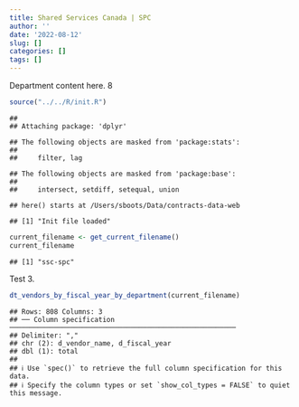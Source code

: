 ```yaml
---
title: Shared Services Canada | SPC
author: ''
date: '2022-08-12'
slug: []
categories: []
tags: []
---
```


<script src="/rmarkdown-libs/htmlwidgets/htmlwidgets.js"></script>
<link href="/rmarkdown-libs/datatables-css/datatables-crosstalk.css" rel="stylesheet" />
<script src="/rmarkdown-libs/datatables-binding/datatables.js"></script>
<script src="/rmarkdown-libs/jquery/jquery-3.6.0.min.js"></script>
<link href="/rmarkdown-libs/dt-core/css/jquery.dataTables.min.css" rel="stylesheet" />
<link href="/rmarkdown-libs/dt-core/css/jquery.dataTables.extra.css" rel="stylesheet" />
<script src="/rmarkdown-libs/dt-core/js/jquery.dataTables.min.js"></script>
<link href="/rmarkdown-libs/crosstalk/css/crosstalk.min.css" rel="stylesheet" />
<script src="/rmarkdown-libs/crosstalk/js/crosstalk.min.js"></script>

Department content here. 8

``` r
source("../../R/init.R")
```

    ## 
    ## Attaching package: 'dplyr'

    ## The following objects are masked from 'package:stats':
    ## 
    ##     filter, lag

    ## The following objects are masked from 'package:base':
    ## 
    ##     intersect, setdiff, setequal, union

    ## here() starts at /Users/sboots/Data/contracts-data-web

    ## [1] "Init file loaded"

``` r
current_filename <- get_current_filename()
current_filename
```

    ## [1] "ssc-spc"

Test 3.

``` r
dt_vendors_by_fiscal_year_by_department(current_filename)
```

    ## Rows: 808 Columns: 3
    ## ── Column specification ────────────────────────────────────────────────────────
    ## Delimiter: ","
    ## chr (2): d_vendor_name, d_fiscal_year
    ## dbl (1): total
    ## 
    ## ℹ Use `spec()` to retrieve the full column specification for this data.
    ## ℹ Specify the column types or set `show_col_types = FALSE` to quiet this message.

<div id="htmlwidget-1" style="width:100%;height:auto;" class="datatables html-widget"></div>
<script type="application/json" data-for="htmlwidget-1">{"x":{"filter":"none","vertical":false,"data":[["1019837 ONTARIO","2KEYS","3D DATACOMM","4PLAN CONSULTING","529040 ONTARIO AND 880382","ACCENTURE","ACCESS 2 NETWORKS","ADGA GROUP","ADOBE","ADRM TECHNOLOGY CONSULTING","ADVANCED BUSINESS INTERIORS","ADVANCED CHIPPEWA TECHNOLOGIES","ALTIS HUMAN RESOURCES","AMAZON","ANIXTER CANADA","APPLIED ELECTONICS","APPTION","ARI FINANCIAL SERVICES","ARTEMP PERSONNEL SERVICES","ASOKAN BUSINESS INTERIORS","ATLANTIC BUSINESS INTERIORS","ATTACHMATE","AVI SPL CANADA","B L ASSOCIATES","BDO CANADA","BELL AND HOWELL CANADA","BELL CANADA","BLACK MCDONALD","BLACKBERRY","BMC SOFTWARE CANADA","BP M GOVERNMENT IM IT CONSULTING","BRAGG COMMUNICATIONS","BROOKFIELD GLOBAL INTEGRATED SOLUTIONS","CACHE COMPUTER CONSULTING","CALIAN","CANADIAN CORPS OF COMMISSIONAIRES","CANON","CARAHSOFT TECHNOLOGY","CBCI TELECOM","CDW CANADA","CELLEBRITE","CGI","CHANNEL MANAGEMENT INTERNATIONAL","CHARRON HUMAN RESOURCES","CISTEL TECHNOLOGY","CITRIX","CLICK NETWORKS","CLOSEREACH","CNW GROUP","CO VEN","COFOMO","COMBAT NETWORKS","COMMVAULT SYSTEMS","COMPUCOM CANADA","COMPUTER ASSOCIATES CANADA","COMPUWARE OF CANADA","CONEXSYS","CORADIX TECHNOLOGY CONSULTING","COSSETTE COMMUNICATIONS","CSDC SYSTEMS","CYTELLIGENCE","DALHOUSIE UNIVERSITY","DALIAN ENTERPRISES","DECISIVE TECHNOLOGIES","DELL COMPUTER","DELOITTE AND TOUCHE","DILIGENS","DLS TECHNOLOGY","DNR CONSULTING GROUP","DONNA CONA","EAGLE PROFESSIONAL RESOURCES","ECLIPSYS SOLUTIONS","ECOLE DE LANGUES ABCE","ECOLE DE LANGUES LA CITE","EMCON SERVICES","EMPOWERED NETWORKS","ENTRUST","ENVIRONICS RESEARCH GROUP","ERNST YOUNG","ETICO","EXCEL HUMAN RESOURCES","FAST FORWARD FRENCH","FAST TRACK STAFFING","FCA CANADA","FMC PROFESSIONALS","FORD MOTOR COMPANY","FORRESTER RESEARCH","GARTNER","GENERAL MOTORS","GENESIS INTEGRATION","GLASSHOUSE SYSTEMS","GLOBAL KNOWLEDGE","GLOBAL UPHOLSTERY","GOSS GILROY","GRAND TOY","GRAYBRIDGE INTERNATIONAL CONSULTING","HAWORTH","HEWLETT PACKARD","HITACHI DATA SYSTEMS","HORIZANT","HUBSPOKE","HYPERTEC","I4C INFORMATION TECHNOLOGY","IBISKA TELECOM","IBM CANADA","ICEBERG NETWORKS","IFATHOM","INFO TECH RESEARCH GROUP","INLAND AUDIO VISUAL","INMARSAT SOLUTIONS","INSA","INTEGRA NETWORKS","INTERACTIVE AUDIO VISUAL","INTERNATIONAL SAFETY RESEARCH","IPSOS","IPSS","IRON MOUNTAIN","ITEX","KEYDATA ASSOCIATES","KONICA MINOLTA BUSINESS SOLUTIONS","KPMG","KYNDRYL CANADA","L3HARRIS","LANGUAGE RESEARCH DEVELOPMENT GROUP","LANNICK CONTRACT SOLUTIONS","LAURENTIAN TECHNOLOGIES","LE CORPS CANADIEN DES","LUMINA IT","MANPOWER SERVICES CANADA","MAPLESOFT CONSULTING","MAXSYS STAFFING AND CONSULTING","MCAFEE INTERNATIONAL","MDOS CONSULTING","MEDIA Q","MESSA COMPUTING","METOCEAN TELEMATICS","MICHAEL WAGER CONSULTING","MICRO FOCUS CANADA","MICROSOFT CANADA","MINDWIRE SYSTEMS","MISHKUMI TECHNOLOGIES","MNP","MODIS CANADA","MOORE CANADA","MTS ALLSTREAM","NATTIQ","NAV CANADA","NAVPOINT CONSULTING GROUP","NEWFOUND RECRUITING","NISHA TECHONOLOGIES","NISSAN CANADA","NITAM SOLUTIONS","NORTAC DEFENCE","NORTHWESTEL","NOVA NETWORKS","ONX ENTERPRISE SOLUTIONS","OPENFRAME TECHNOLOGIES","OPENTEXT","OPROMA","OPTIV CANADA FEDERAL","ORACLE CANADA","ORANGUTECH","PHASELOCK SYSTEMS INTERNATIONAL","PITNEY BOWES","PLEIAD CANADA","PORTAGE PERSONNEL","POSTMEDIA NETWORK","PRAGMATIC CONFERENCING","PRICEWATERHOUSE COOPERS","PRINTERS PLUS","PROLOGIC SYSTEMS","PROMAXIS","PROSCI CANADA","PROTAK CONSULTING GROUP","PURELOGIC","PURESPIRIT SOLUTIONS","QMR","QUANTUM MANAGEMENT SERVICES","QUINTET CONSULTING","R E GILMORE INVESTMENTS","R2I","RANDSTAD","RAYMOND CHABOT GRANT THORNTON","ROGERS","SALESFORCE CANADA","SAP","SAS INSTITUTE","SASKTEL","SCALAR DECISIONS","SECUREKEY TECHNOLOGIES","SENSUS COMMUNICATION SOLUTIONS","SHAW CABLE","SHI CANADA","SI SYSTEMS","SIERRA SYSTEMS GROUP","SIMEX DEFENCE","SIMPLEX GRINNELL","SOFTCHOICE","SRA STAFFING SOLUTIONS","STONEWORKS TECHNOLOGIES","SUBARU CANADA","SYNERSOLUTIONS TECHNOLOGIES","SYSTEMATIX SOLUTIONS","SYSTEMSCOPE","TECSIS","TEKNION","TEKSYSTEMS CANADA","TELECOM COMPUTER SERVICES","TELESAT","TELUS CANADA","TERAMACH TECHNOLOGIES","TES CONTRACT SERVICES","TESTFORCE SYSTEMS","THALES","THE AIM GROUP","THE IT BROKER","THE KTL GROUP","THE MATHWORKS","THE RIGHT DOOR CONSULTING","THOMAS SCHMIDT","TIREE","TOSHIBA CANADA","TOTEM OFFISOURCE","TOYOTA CANADA","TPG TECHNOLOGY CONSULTANTS","TRACK24 CANADA","TRANSPOLAR TECHNOLOGY","TRM TECHNOLOGIES","TUNDRA TECHNICAL SOLUTIONS","TURTLE ISLAND STAFFING","UNISOFT INTERNATIONAL","UNISYS CANADA","UNITED RENTALS OF CANADA","UNIVERSITY OF NEW BRUNSWICK","VALCOM CONSULTING","VERITAAQ TECHNOLOGY HOUSE","VERITAS TECHNOLOGIES","VMWARE","WESTBURY NATIONAL SHOW SYSTEMS","WOLTERS KLUWER","WORKDYNAMICS TECHNOLOGIES","XEROX","ZAYO CANADA","ZYCOM"],["$    187,716.31","$ 10,025,148.30","$     86,917.80",null,"$    192,476.19",null,"$  2,188,013.17","$  5,771,787.96","$  1,672,299.14","$  4,858,808.45","$    170,270.06","$  7,372,130.12","$    174,923.31",null,"$    174,050.37","$    186,332.92",null,"$        110.26","$          0.00","$     54,843.03",null,"$    264,715.13","$  1,616,921.14","$  1,500,286.03","$     13,438.91","$  1,904,138.04","$304,375,307.14",null,"$  4,638,623.70","$  3,356,602.09","$    262,675.51","$  2,234,837.59",null,null,"$    552,232.59","$  3,191,175.24","$    955,365.99","$  4,313,987.30","$  3,850,654.67","$  2,109,875.07","$    924,620.64","$  4,982,617.92","$    232,696.89",null,"$    375,723.24","$  3,676,498.56","$  8,778,082.83","$    159,652.74","$      4,368.07",null,"$  2,448,993.46","$  9,680,859.81","$  5,421,483.28","$ 17,417,512.62","$ 25,648,807.65","$  1,841,903.86","$  8,012,598.61","$    563,970.12","$     31,693.02","$     33,808.32","$  2,910,136.99",null,"$  1,028,150.35","$ 12,631,083.60","$ 13,657,648.86","$  1,025,412.19","$  1,300,709.97","$     67,610.92","$ 12,431,497.59","$  1,576,696.48",null,"$  9,758,505.51","$    166,977.51",null,"$     61,020.00","$  1,856,628.47","$  4,699,197.99","$     29,816.85","$     24,860.00","$  1,852,502.77","$    604,998.73","$    182,171.42","$     79,575.66","$    477,559.27","$    660,968.60",null,"$    106,145.54","$  3,202,300.54","$    296,930.57","$    301,682.40","$  1,311,504.89","$    596,104.37","$     28,722.76","$     14,690.00",null,null,null,"$ 16,184,058.48","$ 13,352,102.73","$     68,333.11","$     22,995.00","$     47,033.86",null,"$ 13,104,679.17","$262,086,933.97","$    199,697.64",null,"$     38,688.99",null,"$ 23,000,523.95","$ 12,941,402.96","$  1,198,714.17","$     34,708.16","$    207,812.52","$    148,241.88","$ 10,535,266.33","$    326,244.38","$ 25,676,661.08",null,"$     80,229.75",null,"$  1,189,623.32","$    148,036.41","$  1,852,304.64",null,"$     90,802.61","$    563,265.56","$    104,281.34","$     17,535.40","$ 18,961,641.16","$    806,796.83","$  5,581,358.08","$    338,582.45","$     28,250.00","$    392,754.98","$  4,839,608.70","$    630,042.11","$  8,068,408.92","$ 97,871,568.83","$    500,003.55","$      1,076.69","$    301,792.41","$  4,839,664.99","$    346,902.21","$  4,683,492.08",null,"$     26,291.33","$    381,135.84",null,"$  1,039,836.53","$    656,203.13",null,"$  4,194,194.97","$  4,205,428.47","$     30,437.75","$ 16,068,158.75",null,null,null,"$     52,468.98","$ 10,331,364.16","$    132,746.75","$     90,238.68","$     61,571.37","$     48,326.70","$    136,764.21","$     68,027.73","$  3,720,419.69","$ 12,465,958.19","$     15,497.75","$    119,735.16","$    139,212.71","$    150,502.44","$    806,654.84","$  1,617,447.98","$     72,269.65","$    207,799.47","$  2,216,102.62","$     33,561.00",null,null,"$    691,339.03","$    168,548.09","$ 70,484,144.75",null,"$    348,626.23","$  1,851,502.64","$  4,246,354.76","$    396,432.93","$  4,403,932.33","$     28,452.93","$    523,370.93","$    524,171.49","$  9,282,300.11","$    276,739.26","$     17,372.46","$    214,557.40","$  1,733,376.67","$     52,226.50","$ 17,310,685.56",null,null,null,null,null,null,"$ 16,917,561.62","$  9,080,687.54","$ 16,318,695.96","$ 96,326,049.56","$ 24,372,030.47","$ 16,347,784.33","$     11,409.13","$    281,563.06","$  1,649,774.74","$    641,386.25","$  1,015,610.33",null,"$    169,876.94",null,"$  1,084,556.60","$  1,310,214.78",null,"$      7,314.50","$ 11,807,083.68","$  2,807,582.38","$  7,378,124.27","$  3,674,673.21","$    184,909.97","$      3,717.93","$  1,243,824.76","$ 13,353,878.02",null,"$     74,212.87","$    319,905.06","$ 10,271,168.54","$  3,219,192.20","$ 20,016,340.26",null,"$     13,797.00","$     47,906.76","$  1,541,471.44","$ 32,020,604.78","$  1,423,749.94"],["$    206,480.07","$ 23,044,841.14","$    355,116.65","$      9,325.89","$      7,720.60","$     24,634.00","$  4,124,009.08","$ 13,469,600.77","$    749,190.01","$  6,515,079.46","$    548,802.19","$  8,432,736.30","$    346,398.36",null,"$     83,683.81","$    683,638.36",null,null,"$          0.00","$    348,496.91","$     12,920.25","$    457,353.41","$  1,312,576.90","$  1,500,286.03","$    854,691.60","$  1,962,773.07","$350,745,453.49",null,"$  2,805,409.13","$  7,394,756.31","$    629,921.75","$  2,234,837.59",null,"$     49,330.03","$  8,877,613.69","$  3,765,014.53","$  1,152,397.93","$  3,472,992.85","$  6,202,125.04","$  4,315,412.75","$    974,749.79","$  4,184,275.59","$    638,888.64",null,"$     97,051.49","$  3,631,518.71","$  6,910,280.37","$  1,060,622.32","$      6,931.93","$    921,015.01","$  4,273,825.45","$ 10,015,218.15","$  2,929,434.56","$ 16,846,587.28","$ 29,535,466.72","$  2,122,392.86","$  7,057,598.99","$  1,060,586.38","$     85,668.20","$     98,659.32","$  5,650,000.00",null,"$  1,024,995.31","$ 12,042,727.09","$  7,151,916.73","$    815,336.03","$  1,342,859.88","$    291,101.60","$  5,576,205.80","$  3,612,803.27",null,"$ 10,347,126.15","$    163,144.07",null,null,"$  4,498,636.88","$  5,719,818.91","$     83,945.90",null,"$  1,097,079.59","$    503,521.69","$    119,968.80","$     49,268.00","$    312,094.46",null,"$      4,379.78","$     71,592.10","$  3,297,563.30",null,"$    277,053.49","$  1,410,415.46","$  1,156,642.68",null,null,"$    301,688.93",null,null,"$ 10,003,896.09","$  3,214,140.27","$     35,019.49",null,"$  1,423,936.45","$     86,046.12","$ 24,090,548.03","$311,852,781.28","$  1,367,746.62",null,"$     56,701.42","$    452,681.74","$ 22,975,170.75","$ 14,386,886.94","$  1,101,343.33","$     25,561.26",null,null,"$ 11,551,663.32","$    215,905.36","$ 21,372,497.64","$  1,455,571.28","$      3,647.34","$  1,375,479.55","$  4,655,873.68",null,"$  2,024,269.81","$    174,777.20","$    932,771.33",null,"$     17,239.74",null,"$ 23,355,762.34","$      6,580.73","$  1,731,180.36","$  1,438,641.56",null,null,"$  4,825,009.55","$    556,659.09","$  8,275,829.82","$104,395,361.52","$    239,464.76","$    277,023.27","$    217,480.71","$  6,611,085.94","$    346,902.21","$  5,563,575.91","$     15,785.52","$     68,433.93","$  2,467,458.81",null,"$  6,656,304.59","$    703,508.93",null,"$  4,194,194.97","$  4,450,446.30","$      8,386.79","$  2,405,037.50",null,null,null,"$  2,091,428.75","$ 10,433,187.24",null,"$     31,262.93","$     47,500.51","$     20,556.22","$    135,446.98","$     79,329.46","$  3,720,419.69","$ 15,090,610.73","$     61,119.13",null,"$     16,592.67","$     75,073.81","$  4,778,050.27","$  5,688,969.64","$    648,516.57","$    132,937.48","$     48,865.61",null,null,null,"$    700,259.44","$    168,548.09","$ 51,189,456.92",null,"$    371,624.38","$  2,033,494.91","$  4,298,360.19","$    486,574.29","$  4,403,932.33","$    560,200.70","$  1,118,179.74","$    836,400.47","$  9,077,378.26","$    142,521.25",null,"$    296,186.21","$  1,740,850.27",null,"$  6,316,898.53",null,null,"$     60,345.56",null,"$     24,995.60","$    152,233.35","$ 32,803,204.58","$  3,395,541.70","$ 16,193,198.67","$ 96,061,452.71","$ 23,095,330.89","$  9,889,165.37","$    721,127.18","$    768,541.30","$  1,761,347.69","$    181,849.78","$  3,422,135.45","$     95,900.05","$    185,114.96","$    281,808.38","$  1,034,357.37","$    314,282.16",null,"$      7,314.50","$ 19,470,261.12","$  2,701,195.52","$  3,967,724.10","$    294,988.57","$    235,986.50",null,"$  1,243,824.76","$ 13,118,027.17",null,"$     74,212.87","$    435,506.63","$ 11,478,397.97","$  2,588,666.20","$  9,377,601.57","$     22,265.14",null,"$      7,240.40","$  3,455,692.47","$ 31,243,417.15","$  1,618,297.19"],["$     22,621.92","$ 37,660,485.93","$    121,505.38",null,"$  4,276,982.03",null,"$  1,145,700.94","$  7,574,388.27",null,"$  7,450,274.10","$    372,632.31","$  3,841,243.32","$    437,523.42","$    275,000.00","$    184,133.95","$    802,353.17","$    165,883.24",null,"$      5,873.62","$    310,059.75",null,"$    513,356.36","$  1,039,370.70","$  1,504,396.41","$    871,268.97","$  1,123,046.40","$330,751,107.38","$     23,342.33","$  4,666,255.82","$ 16,996,790.66","$  2,181,049.56","$  2,241,514.85","$      1,523.59","$     51,522.47","$ 11,971,113.44","$  4,004,011.34","$  1,202,226.48","$ 11,516,948.55","$  6,387,348.87","$ 10,213,427.82","$  1,411,328.52","$  6,711,662.38","$    282,537.80",null,"$    124,656.43","$  3,419,096.87","$ 13,709,666.43","$    881,063.64",null,"$  3,178,624.99","$  4,287,211.90","$  8,851,342.72","$  4,005,657.67","$  5,614,412.30","$ 29,599,560.11","$  2,913,628.01","$    485,998.99","$    510,815.82",null,"$     43,363.16","$  2,739,863.01","$      6,293.91","$  1,330,352.54","$ 16,704,056.37","$  7,949,114.83","$  3,169,155.00","$  1,466,097.35","$    515,726.90","$    267,068.55","$  3,271,508.38","$  6,027,297.02","$  6,877,034.44","$    340,125.35","$      9,521.08",null,"$  4,043,327.43","$  2,856,775.25",null,"$    123,121.41","$  1,088,460.62","$    542,840.70","$     92,038.26","$     83,216.73","$     72,406.22",null,"$    209,711.90","$    428,442.04","$  6,383,628.21","$    262,680.93","$  1,781,998.80","$  4,243,985.24","$  1,839,580.84","$     16,072.00",null,"$     27,572.87","$     30,364.24","$     24,998.93","$ 10,941,568.33","$  7,142,662.29","$     67,971.50",null,"$    385,927.59","$    214,237.27","$ 28,401,829.75","$270,909,512.18","$    784,097.29","$     36,698.45","$     69,230.22","$    171,227.93","$ 23,038,116.42","$ 26,728,585.15","$    367,629.76","$     24,841.20",null,null,"$ 10,431,222.50","$     65,115.69","$ 11,448,962.54","$  2,561,245.62","$      9,934.24","$  7,627,659.32","$  8,334,013.28",null,"$  2,030,250.00","$    262,529.24","$  1,709,928.28",null,"$     65,733.56",null,"$ 26,780,827.77","$      8,554.29",null,"$  1,670,151.40",null,"$     32,996.00","$  4,838,228.76","$    634,033.56","$  8,292,892.78","$162,894,497.16","$    256,677.19","$      6,711.50","$     78,671.80","$  6,585,424.52","$    347,852.63","$  8,387,424.93","$     61,137.55","$     42,607.40","$    281,127.54",null,"$    496,440.91","$    141,502.52","$     16,104.76","$  4,205,685.92","$  4,452,089.29","$     36,622.69","$  5,157,511.85","$     62,091.34","$    199,795.51","$     24,385.83","$  5,923,117.08","$ 11,503,497.69","$    107,209.75","$     88,950.30","$     47,630.65",null,"$    198,668.42","$     79,709.20","$  3,730,612.62","$ 15,343,502.78","$     22,130.39",null,"$     14,366.10","$     60,861.80","$ 10,158,950.01","$    576,329.97","$    838,266.27","$    182,866.10",null,null,null,"$    745,306.73","$    674,221.72","$     98,819.97","$ 27,148,210.79",null,"$  3,351,236.43","$  1,990,088.80","$  4,277,236.75","$    179,819.44","$  4,415,997.90","$    226,556.28","$  1,121,243.24","$    599,040.19","$  2,990,156.95","$    142,521.25",null,"$    349,504.23","$  2,612,547.68","$    215,218.67","$ 12,275,358.97","$    201,512.59","$      4,932.79","$     54,260.47","$     24,747.00",null,"$    176,441.80","$ 32,716,019.75","$  6,088,252.31","$ 21,351,179.71","$ 91,119,392.17","$ 32,996,231.27","$ 14,852,605.66","$    241,211.46","$     60,318.02","$  1,611,819.65","$    898,751.90","$    839,635.01","$     66,356.90","$    120,314.46","$    403,278.57","$  1,071,220.27",null,"$     12,163.44","$      7,334.54","$ 20,516,665.21","$  2,708,596.06","$  3,415,995.29","$    185,573.44","$    236,633.04",null,"$  1,247,232.50","$ 13,075,422.34","$    111,324.14","$     58,438.18","$    436,699.80","$  6,733,606.56","$  2,595,758.44","$  9,483,211.88","$     44,530.28","$     13,560.00","$      8,728.99","$  3,027,200.17","$ 30,165,375.01","$  1,804,588.47"],["$     44,153.12","$ 38,504,560.49","$     30,246.64",null,"$  4,143,628.29",null,"$    913,635.18","$  7,525,773.20",null,"$  4,887,101.75","$  1,219,755.57","$ 16,121,424.38","$    690,423.44","$    242,577.05","$    414,763.85","$     95,322.61","$     63,732.76",null,"$     34,122.96","$    189,720.08",null,"$    714,726.79","$    935,976.67","$  2,908,141.13","$    868,888.46","$  1,481,045.71","$323,775,724.86",null,"$  7,240,080.99","$ 22,307,890.51","$  2,062,301.80","$  2,240,969.74","$     23,823.41",null,"$ 11,772,521.29","$  4,010,854.70","$  1,053,820.14","$ 12,146,126.11","$  1,966,819.88","$  8,061,019.39","$  1,931,210.00","$  7,184,090.34","$    830,497.86","$     43,368.61","$     45,502.36","$ 12,574,462.83","$ 32,252,106.85","$    380,205.00",null,null,"$  2,917,634.99","$  5,214,957.56","$  4,002,921.19","$ 12,682,135.86","$ 29,518,687.00","$  2,470,595.28","$     51,001.96","$    209,188.54",null,"$     36,769.07",null,"$      6,276.71","$  2,745,424.14","$ 21,708,368.37","$ 10,156,702.49","$  4,641,779.63","$    773,468.69","$    913,362.62","$    712,885.04","$  1,926,323.55","$  6,200,162.50","$  9,285,212.01","$    121,284.99","$      8,413.97",null,"$  4,093,300.76","$  4,723,623.47",null,"$    393,684.85","$    643,174.70","$    169,579.64","$    225,963.18","$     83,840.92","$     35,638.95",null,null,"$    100,908.74","$  8,320,856.94",null,"$     33,144.33","$  4,617,405.80","$     49,191.86",null,"$     23,461.63","$     49,253.43","$    241,249.80",null,"$ 15,023,344.76","$ 15,154,538.25","$    133,724.47",null,"$    231,580.13","$    213,651.93","$ 18,568,287.59","$294,072,206.44","$  1,005,508.59","$        800.29","$    111,147.35",null,"$ 22,975,170.75","$ 40,979,113.22","$    683,493.17","$      5,097.96",null,null,"$  7,290,314.53","$    176,187.57","$ 14,507,653.65","$  2,554,247.68","$     13,456.00","$  7,606,818.72","$  9,697,900.39",null,"$  2,150,380.92",null,"$  2,457,292.19",null,"$     51,270.98",null,"$ 20,926,663.65","$     33,761.26",null,"$  2,088,850.75","$     10,000.00",null,"$  7,189,727.33","$    906,789.47","$ 10,134,628.44","$174,490,675.86","$     53,624.86",null,"$    528,891.04","$  1,685,465.23","$    346,902.21","$  7,287,581.63",null,null,null,"$    363,297.58","$    557,443.12",null,null,"$  5,760,544.47","$  5,060,503.24","$     29,930.55","$  9,272,007.54","$      5,143.66","$    168,304.24","$    369,074.09","$  5,009,133.35","$ 10,173,041.69","$    568,205.33","$     57,135.24","$     19,911.17","$        711.07","$    118,815.24","$     59,275.60",null,"$ 12,501,432.51","$     20,262.82",null,"$     25,633.64","$    452,905.13","$  9,716,747.73","$  1,537,263.41","$    970,718.94","$    211,512.67",null,null,"$     43,951.80","$  3,592,582.85","$    619,933.30","$     39,324.00","$ 27,096,059.78","$  2,174,090.08","$  1,820,411.17","$  1,923,009.78","$  4,265,550.31","$     56,885.51","$  4,495,880.28","$     53,487.05","$  1,118,179.74","$    353,208.95","$    543,483.86","$    146,797.17",null,"$    348,549.30","$  1,568,593.94",null,"$ 18,662,457.87",null,"$     64,302.45","$     29,079.84","$     37,290.00",null,"$    341,569.48","$ 23,442,264.75","$  7,093,937.82","$ 25,001,311.09","$ 84,956,416.53","$ 46,795,644.88","$  9,151,659.98","$    191,971.33",null,"$  2,069,697.16","$  1,504,578.73","$    548,758.28","$     74,156.99","$    142,171.38","$    281,435.95",null,null,null,"$      7,314.50","$ 15,464,232.40",null,"$  3,249,720.17","$     80,099.07","$     51,076.53","$     62,868.00","$  2,599,475.64","$ 13,039,697.15","$    487,943.11","$      8,848.94","$    218,349.90","$  4,807,866.62","$  2,588,666.20","$ 33,398,312.79","$     11,327.14",null,"$     13,370.38","$  1,898,355.33","$ 12,290,089.52","$  2,229,900.91"]],"container":"<table class=\"display\">\n  <thead>\n    <tr>\n      <th>Vendor<\/th>\n      <th>2017-2018<\/th>\n      <th>2018-2019<\/th>\n      <th>2019-2020<\/th>\n      <th>2020-2021<\/th>\n    <\/tr>\n  <\/thead>\n<\/table>","options":{"pageLength":10,"autoWidth":true,"columnDefs":[],"order":[],"orderClasses":false}},"evals":[],"jsHooks":[]}</script>
